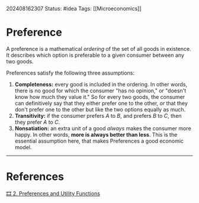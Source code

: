 202408162307
Status: #idea
Tags: [[Microeconomics]]

# Preference

A preference is a mathematical *ordering* of the set of all goods in existence. It describes which option is preferable to a given consumer between any two goods.

Preferences satisfy the following three assumptions:

1. **Completeness:** every good is included in the ordering. In other words, there is no good for which the consumer "has no opinion," or "doesn't know how much they value it." So for every two goods, the consumer can definitively say that they either prefer one to the other, *or* that they don't prefer one to the other but like the two options equally as much. 
 2. **Transitivity:** if the consumer prefers $A$ to $B$, and prefers $B$ to $C$, then they prefer $A$ to $C$.
 3. **Nonsatiation:** an extra unit of a good *always* makes the consumer more happy. In other words, **more is always better than less**. This is the essential assumption here, that makes Preferences a good economic model. 

___
# References

[🎞️ 2. Preferences and Utility Functions](https://www.youtube.com/watch?v=tCKk22kaZi4&list=PLUl4u3cNGP62oJSoqb4Rf-vZMGUBe59G-&index=2)